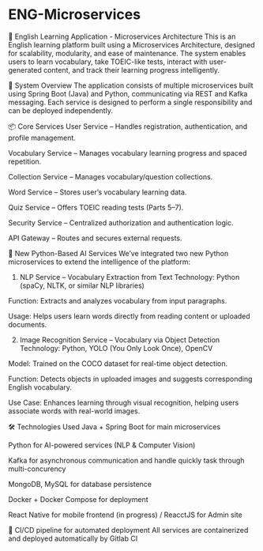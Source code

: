 
# ENG-Microservices
🧠 English Learning Application - Microservices Architecture
This is an English learning platform built using a Microservices Architecture, designed for scalability, modularity, and ease of maintenance. The system enables users to learn vocabulary, take TOEIC-like tests, interact with user-generated content, and track their learning progress intelligently.

🧩 System Overview
The application consists of multiple microservices built using Spring Boot (Java) and Python, communicating via REST and Kafka messaging. Each service is designed to perform a single responsibility and can be deployed independently.

📦 Core Services
User Service – Handles registration, authentication, and profile management.

Vocabulary Service – Manages vocabulary learning progress and spaced repetition.

Collection Service – Manages vocabulary/question collections.

Word Service – Stores user’s vocabulary learning data.

Quiz Service – Offers TOEIC reading tests (Parts 5–7).

Security Service – Centralized authorization and authentication logic.

API Gateway – Routes and secures external requests.

🧪 New Python-Based AI Services
We’ve integrated two new Python microservices to extend the intelligence of the platform:

1. NLP Service – Vocabulary Extraction from Text
Technology: Python (spaCy, NLTK, or similar NLP libraries)

Function: Extracts and analyzes vocabulary from input paragraphs.

Usage: Helps users learn words directly from reading content or uploaded documents.

2. Image Recognition Service – Vocabulary via Object Detection
Technology: Python, YOLO (You Only Look Once), OpenCV

Model: Trained on the COCO dataset for real-time object detection.

Function: Detects objects in uploaded images and suggests corresponding English vocabulary.

Use Case: Enhances learning through visual recognition, helping users associate words with real-world images.

🛠️ Technologies Used
Java + Spring Boot for main microservices

Python for AI-powered services (NLP & Computer Vision)

Kafka for asynchronous communication and handle quickly task through multi-concurency

MongoDB, MySQL for database persistence

Docker + Docker Compose for deployment

React Native for mobile frontend (in progress) / ReacctJS for Admin site

🚀 CI/CD pipeline for automated deployment
All services are containerized and deployed automatically by Gitlab CI
